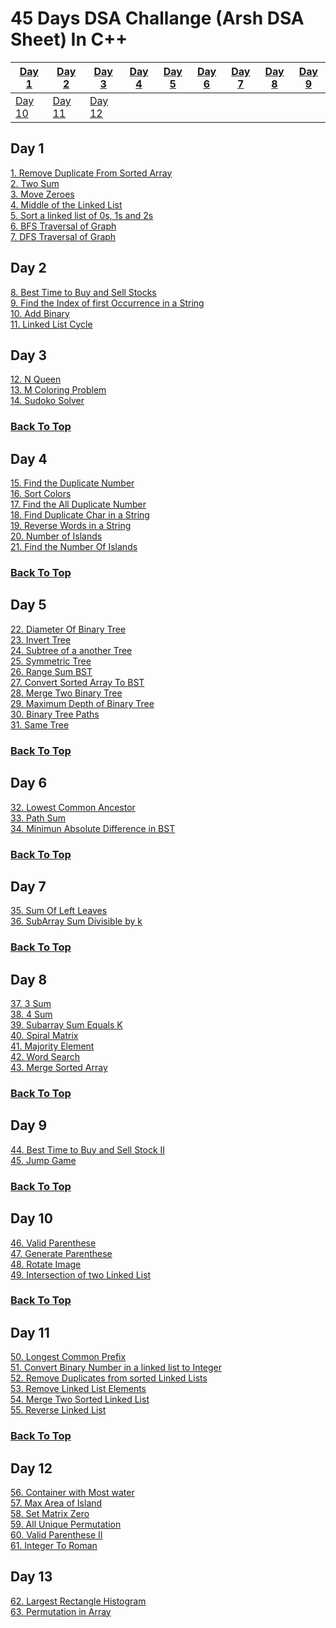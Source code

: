 # 45 Days DSA Challange (Arsh DSA Sheet) In C++


| [Day 1](#day-1) | [Day 2](#day-2) | [Day 3](#day-3) | [Day 4](#day-4) | [Day 5](#day-5) | [Day 6](#day-6) | [Day 7](#day-7) | [Day 8](#day-8) | [Day 9](#day-9)     |
|---------------|---------------|---------------|---------------|---------------|---------------|---------------|---------------|---------------|
| [Day 10](#day-10) | [Day 11](#day-11) | [Day 12](#day-12) |




## Day 1

[1. Remove Duplicate From Sorted Array](/Day1/1.md)<br>
[2. Two Sum](/Day1/2.md)<br>
[3. Move Zeroes](/Day1/3.md)<br>
[4. Middle of the Linked List](/Day1/4.md)<br>
[5. Sort a linked list of 0s, 1s and 2s](/Day1/5.md)<br>
[6. BFS Traversal of Graph](/Day1/6.md)<br>
[7. DFS Traversal of Graph](/Day1/7.md)

## Day 2

[8. Best Time to Buy and Sell Stocks](/Day2/8.md)<br>
[9. Find the Index of first Occurrence in a String](/Day2/9.md)<br>
[10. Add Binary](/Day2/10.md)<br>
[11. Linked List Cycle](/Day2/11.md)

## Day 3

[12. N Queen](/Day3/12.md)<br>
[13. M Coloring Problem](/Day3/13.md) <br>
[14. Sudoko Solver](/Day3/14.md)<br>
### [Back To Top](#45-days-dsa-challange-arsh-dsa-sheet-in-c)

## Day 4
[15. Find the Duplicate Number](/Day4/15.md)<br>
[16. Sort Colors](/Day4/16.md)<br>
[17. Find the All Duplicate Number](/Day4/17.md)<br>
[18. Find Duplicate Char in a String](/Day4/18.md)<br>
[19. Reverse Words in a String](/Day4/19.md)<br>
[20. Number of Islands](/Day4/20.md)<br>
[21. Find the Number Of Islands](/Day4/21.md)<br>

### [Back To Top](#45-days-dsa-challange-arsh-dsa-sheet-in-c)

## Day 5
[22. Diameter Of Binary Tree](/Day5/22.md)<br>
[23. Invert Tree](/Day5/23.md)<br>
[24. Subtree of a another Tree](/Day5/24.md)<br>
[25. Symmetric Tree](/Day5/25.md)<br>
[26. Range Sum BST](/Day5/26.md)<br>
[27. Convert Sorted Array To BST](/Day5/27.md)<br>
[28. Merge Two Binary Tree](/Day5/28.md)<br>
[29. Maximum Depth of Binary Tree](/Day5/29.md)<br>
[30. Binary Tree Paths](/Day5/30.md)<br>
[31. Same Tree](/Day5/31.md)<br>
### [Back To Top](#45-days-dsa-challange-arsh-dsa-sheet-in-c)

## Day 6
[32. Lowest Common Ancestor](/Day6/32.md)<br>
[33. Path Sum](/Day6/33.md)<br>
[34. Minimun Absolute Difference in BST](/Day6/34.md)<br>

### [Back To Top](#45-days-dsa-challange-arsh-dsa-sheet-in-c)

## Day 7
[35. Sum Of Left Leaves](/Day7/35.md)<br>
[36. SubArray Sum Divisible by k](/Day7/36.md)

### [Back To Top](#45-days-dsa-challange-arsh-dsa-sheet-in-c)

## Day 8
[37. 3 Sum](/Day8/37.md)<br>
[38. 4 Sum](/Day8/38.md)<br>
[39. Subarray Sum Equals K](/Day8/39.md)<br>
[40. Spiral Matrix](/Day8/40.md)<br>
[41. Majority Element](/Day8/41.md)<br>
[42. Word Search](/Day8/42.md)<br>
[43. Merge Sorted Array](/Day8/43.md)<br>

### [Back To Top](#45-days-dsa-challange-arsh-dsa-sheet-in-c)

## Day 9
[44. Best Time to Buy and Sell Stock II](/Day9/44.md)<br>
[45. Jump Game](/Day9/45.md)<br>

### [Back To Top](#45-days-dsa-challange-arsh-dsa-sheet-in-c)

## Day 10
[46. Valid Parenthese](/Day10/46.md)<br>
[47. Generate Parenthese](/Day10/47.md)<br>
[48. Rotate Image](/Day10/48.md)<br>
[49. Intersection of two Linked List](/Day10/49.md)<br>

### [Back To Top](#45-days-dsa-challange-arsh-dsa-sheet-in-c)

## Day 11
[50. Longest Common Prefix](/Day11/50.md)<br>
[51. Convert Binary Number in a linked list to Integer](/Day11/51.md)<br>
[52. Remove Duplicates from sorted Linked Lists](/Day11/52.md)<br>
[53. Remove Linked List Elements](/Day11/53.md)<br>
[54. Merge Two Sorted Linked List](/Day11/54.md)<br>
[55. Reverse Linked List](/Day11/55.md)<br>

### [Back To Top](#45-days-dsa-challange-arsh-dsa-sheet-in-c)

## Day 12
[56. Container with Most water](/Day12/56.md)<br>
[57. Max Area of Island](/Day12/57.md)<br>
[58. Set Matrix Zero](/Day12/58.md)<br>
[59. All Unique Permutation](/Day12/59.md)<br>
[60. Valid Parenthese II](/Day12/60.md)<br>
[61. Integer To Roman](/Day12/61.md)<br>

## Day 13
[62. Largest Rectangle Histogram](/Day13/62.md)<br>
[63. Permutation in Array](/Day13/63.md)<br>